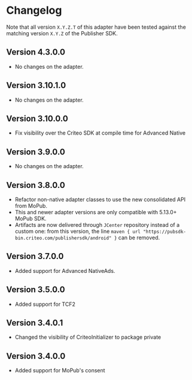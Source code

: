 # Changelog

Note that all version `X.Y.Z.T` of this adapter have been tested against the matching version
`X.Y.Z` of the Publisher SDK.

## Version 4.3.0.0
* No changes on the adapter.

## Version 3.10.1.0
* No changes on the adapter.

## Version 3.10.0.0
* Fix visibility over the Criteo SDK at compile time for Advanced Native

## Version 3.9.0.0
* No changes on the adapter.

## Version 3.8.0.0
* Refactor non-native adapter classes to use the new consolidated API from MoPub.
* This and newer adapter versions are only compatible with 5.13.0+ MoPub SDK.
* Artifacts are now delivered through `JCenter` repository instead of a custom one: from this
version, the line `maven { url "https://pubsdk-bin.criteo.com/publishersdk/android" }` can be
removed.

## Version 3.7.0.0
* Added support for Advanced NativeAds.

## Version 3.5.0.0
* Added support for TCF2

## Version 3.4.0.1
* Changed the visibility of CriteoInitializer to package private

## Version 3.4.0.0
* Added support for MoPub's consent
